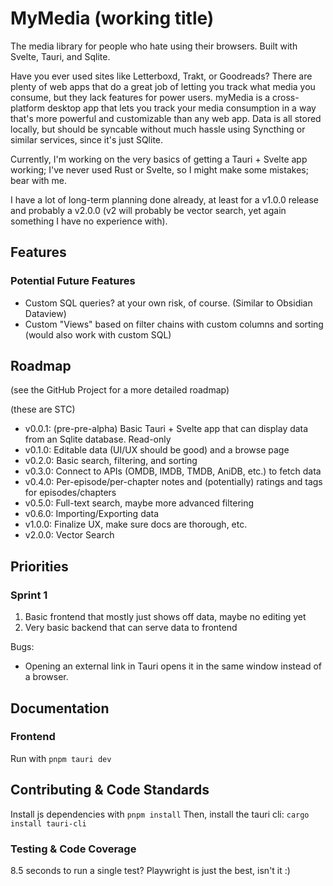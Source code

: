 # MyMedia (working title)

The media library for people who hate using their browsers. Built with Svelte, Tauri, and Sqlite.

Have you ever used sites like Letterboxd, Trakt, or Goodreads? There are plenty of web apps that do a great job of letting you track what media you consume, but they lack features for power users. myMedia is a cross-platform desktop app that lets you track your media consumption in a way that's more powerful and customizable than any web app. Data is all stored locally, but should be syncable without much hassle using Syncthing or similar services, since it's just SQlite.

Currently, I'm working on the very basics of getting a Tauri + Svelte app working; I've never used Rust or Svelte, so I might make some mistakes; bear with me.

I have a lot of long-term planning done already, at least for a v1.0.0 release and probably a v2.0.0 (v2 will probably be vector search, yet again something I have no experience with).

## Features

<!-- TODO: list some features, ideally only as you implement them though -->

<!-- TODO: also make a wiki in addition to the proper documentation -->

### Potential Future Features

- Custom SQL queries? at your own risk, of course. (Similar to Obsidian Dataview)
- Custom "Views" based on filter chains with custom columns and sorting (would also work with custom SQL)

## Roadmap

(see the GitHub Project for a more detailed roadmap)

(these are STC)

- v0.0.1: (pre-pre-alpha) Basic Tauri + Svelte app that can display data from an Sqlite database. Read-only
- v0.1.0: Editable data (UI/UX should be good) and a browse page
- v0.2.0: Basic search, filtering, and sorting
- v0.3.0: Connect to APIs (OMDB, IMDB, TMDB, AniDB, etc.) to fetch data
- v0.4.0: Per-episode/per-chapter notes and (potentially) ratings and tags for episodes/chapters
- v0.5.0: Full-text search, maybe more advanced filtering
- v0.6.0: Importing/Exporting data
- v1.0.0: Finalize UX, make sure docs are thorough, etc.
- v2.0.0: Vector Search

## Priorities

### Sprint 1

1. Basic frontend that mostly just shows off data, maybe no editing yet
2. Very basic backend that can serve data to frontend

Bugs:

- Opening an external link in Tauri opens it in the same window instead of a browser.

## Documentation

### Frontend

Run with `pnpm tauri dev`

## Contributing & Code Standards

Install js dependencies with `pnpm install`
Then, install the tauri cli: `cargo install tauri-cli`

<!-- TODO (...this) -->

### Testing & Code Coverage

8.5 seconds to run a single test? Playwright is just the best, isn't it :)

